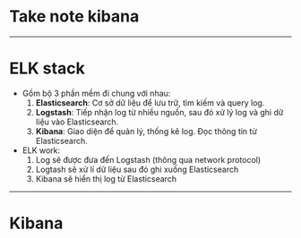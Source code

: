 # Take note kibana

---

# ELK stack 

- Gồm bộ 3 phần mềm đi chung với nhau:
  1. **Elasticsearch**: Cơ sở dữ liệu để lưu trữ, tìm kiếm và query log.
  2. **Logstash**: Tiếp nhận log từ nhiều nguồn, sau đó xử lý log và ghi dữ liệu vào Elasticsearch.
  3. **Kibana**: Giao diện để quản lý, thống kê log. Đọc thông tin từ Elasticsearch.
- ELK work:
  1. Log sẽ được đưa đến Logstash (thông qua network protocol)
  2. Logtash sẽ xử lí dữ liệu sau đó ghi xuống Elasticsearch
  3. Kibana sẽ hiển thị log từ Elasticsearch

---

# Kibana

